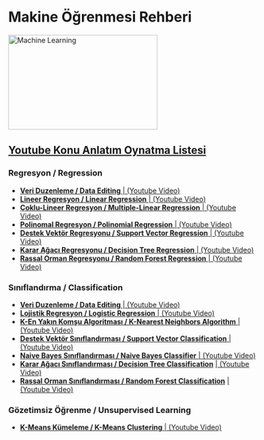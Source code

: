 <h1> Makine Öğrenmesi Rehberi </h1>
<img src="https://cdn.pixabay.com/photo/2020/11/07/10/25/machine-learning-5720531_1280.png" alt="Machine Learning" width="300" height="190">
<h2><a href="https://www.youtube.com/playlist?list=PLKZuE7QvI1_lIMcxTxVIM23TodBg-iV3a">Youtube Konu Anlatım Oynatma Listesi</a></h2>

<h3>Regresyon / Regression</h3>
<ul>
    <li><b><a href = "Regresyon/VeriDuzenleme.ipynb">Veri Duzenleme / Data Editing</a></b><a href = "https://www.youtube.com/watch?v=yoxWFiErqxY&list=PLKZuE7QvI1_lIMcxTxVIM23TodBg-iV3a&index=1"> | (Youtube Video)</a></li>
    <li><b><a href = "Regresyon/LinearRegression.ipynb">Lineer Regresyon / Linear Regression</a></b><a href = "https://www.youtube.com/watch?v=KuJnewmiDOc&list=PLKZuE7QvI1_lIMcxTxVIM23TodBg-iV3a&index=2"> | (Youtube Video)</a> </li>
    <li><b><a href = "Regresyon/MultipleLinearRegression.ipynb">Çoklu-Lineer Regresyon / Multiple-Linear Regression</a></b><a href = "https://www.youtube.com/watch?v=B8DKoiPlcoY&list=PLKZuE7QvI1_lIMcxTxVIM23TodBg-iV3a&index=3"> | (Youtube Video)</a> </li>
    <li><b><a href = "Regresyon/PolynomialRegression.ipynb">Polinomal Regresyon / Polinomial Regression</a></b><a href = "https://www.youtube.com/watch?v=G5XTMLDEH20&list=PLKZuE7QvI1_lIMcxTxVIM23TodBg-iV3a&index=4"> | (Youtube Video)</a> </li>
    <li><b><a href = "Regresyon/Support Vector Regression-SVR.ipynb">Destek Vektör Regresyonu / Support Vector Regression</a></b><a href = "https://www.youtube.com/watch?v=fOR8pdl9jic&list=PLKZuE7QvI1_lIMcxTxVIM23TodBg-iV3a&index=5"> | (Youtube Video)</a> </li>
    <li><b><a href = "Regresyon/DecisionTreeRegressor.ipynb">Karar Ağacı Regresyonu / Decision Tree Regression</a></b><a href = "https://www.youtube.com/watch?v=h6thGm28kaE&list=PLKZuE7QvI1_lIMcxTxVIM23TodBg-iV3a&index=6"> | (Youtube Video)</a> </li>
    <li><b><a href = "Regresyon/RandomForestRegressor.ipynb">Rassal Orman Regresyonu / Random Forest Regression</a></b><a href = "https://www.youtube.com/watch?v=UR4bFBZF4g4&list=PLKZuE7QvI1_lIMcxTxVIM23TodBg-iV3a&index=7"> | (Youtube Video)</a> </li>
</ul>

<h3>Sınıflandırma / Classification</h3>
<ul>
    <li><b><a href = "Classification/VeriDuzenleme.ipynb">Veri Duzenleme / Data Editing</a></b><a href = "https://www.youtube.com/watch?v=cad-jaTDKlo&list=PLKZuE7QvI1_lIMcxTxVIM23TodBg-iV3a&index=8"> | (Youtube Video)</a></li>
    <li><b><a href = "Classification/LogisticRegression.ipynb">Lojistik Regresyon / Logistic Regression</a></b><a href = "https://www.youtube.com/watch?v=7ayYqX8WcXw&list=PLKZuE7QvI1_lIMcxTxVIM23TodBg-iV3a&index=9"> | (Youtube Video)</a> </li>
    <li><b><a href = "Classification/KNN.ipynb">K-En Yakın Komşu Algoritması / K-Nearest Neighbors Algorithm</a></b><a href = "https://www.youtube.com/watch?v=gAIN0_o_Tw0&list=PLKZuE7QvI1_lIMcxTxVIM23TodBg-iV3a&index=10"> | (Youtube Video)</a></li>
    <li><b><a href = "Classification/SupportVectorClassification.ipynb">Destek Vektör Sınıflandırması / Support Vector Classification</a></b><a href = "https://www.youtube.com/watch?v=JDb-MHAxrck&list=PLKZuE7QvI1_lIMcxTxVIM23TodBg-iV3a&index=11"> | (Youtube Video)</a></li>
    <li><b><a href = "Classification/NaiveBayes.ipynb">Naive Bayes Sınıflandırması / Naive Bayes Classifier</a></b><a href = "https://www.youtube.com/watch?v=ciPtJEJvaJA&list=PLKZuE7QvI1_lIMcxTxVIM23TodBg-iV3a&index=12"> | (Youtube Video)</a></li>
    <li><b><a href = "Classification/DecisionTreeClassifier.ipynb">Karar Ağacı Sınıflandırması / Decision Tree Classification</a></b> <a href = "https://www.youtube.com/watch?v=Kyw5M3pRGPg&list=PLKZuE7QvI1_lIMcxTxVIM23TodBg-iV3a&index=13"> | (Youtube Video)</a></li>
    <li><b><a href = "Classification/RandomForestClassifier.ipynb">Rassal Orman Sınıflandırması / Random Forest Classification</a></b> <a href = "https://www.youtube.com/watch?v=ihav6HzXjY8&list=PLKZuE7QvI1_lIMcxTxVIM23TodBg-iV3a&index=14"> | (Youtube Video)</a> </li>
</ul>

<h3>Gözetimsiz Öğrenme / Unsupervised Learning</h3>
<ul>
    <li><b><a href = "Unsupervised Learning/K-Means.ipynb">K-Means Kümeleme / K-Means Clustering</a></b><a href = "https://www.youtube.com/watch?v=h9j9R_DcIWc&list=PLKZuE7QvI1_lIMcxTxVIM23TodBg-iV3a&index=15"> | (Youtube Video)</a></li>
</ul>
